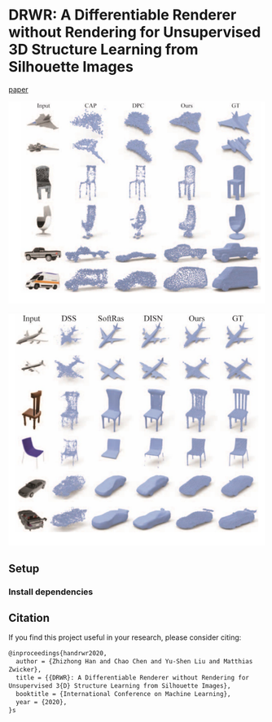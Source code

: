 # DRWR: A Differentiable Renderer without Rendering for Unsupervised 3D Structure Learning from Silhouette Images
[paper](https://arxiv.org/pdf/2007.06127.pdf)

![show1](overview/show1.png)

![show2](overview/show2.png)

## Setup

### Install dependencies

## Citation

If you find this project useful in your research, please consider citing:

```
@inproceedings{handrwr2020,
  author = {Zhizhong Han and Chao Chen and Yu-Shen Liu and Matthias Zwicker},
  title = {{DRWR}: A Differentiable Renderer without Rendering for Unsupervised 3{D} Structure Learning from Silhouette Images},
  booktitle = {International Conference on Machine Learning},
  year = {2020},
}s
```
